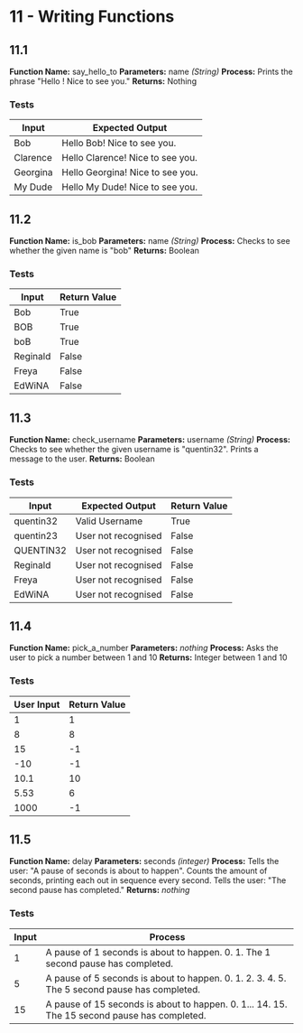 # 11 - Writing Functions

## 11.1
**Function Name:** say_hello_to
**Parameters:** name *(String)*
**Process:** Prints the phrase "Hello <Name>! Nice to see you."
**Returns:** Nothing

### Tests
|Input|Expected Output|
|-|-|
|Bob|Hello Bob! Nice to see you.|
|Clarence|Hello Clarence! Nice to see you.|
|Georgina|Hello Georgina! Nice to see you.|
|My Dude|Hello My Dude! Nice to see you.|

## 11.2
**Function Name:** is_bob
**Parameters:** name *(String)*
**Process:** Checks to see whether the given name is "bob"
**Returns:** Boolean

### Tests
|Input|Return Value|
|-|-|
|Bob|True|
|BOB|True|
|boB|True|
|Reginald|False|
|Freya|False|
|EdWiNA|False|

## 11.3
**Function Name:** check_username
**Parameters:** username *(String)*
**Process:** Checks to see whether the given username is "quentin32". Prints a message to the user.
**Returns:** Boolean

### Tests
|Input|Expected Output|Return Value
|-|-|-|
|quentin32|Valid Username|True|
|quentin23|User not recognised|False
|QUENTIN32|User not recognised|False
|Reginald|User not recognised|False
|Freya|User not recognised|False
|EdWiNA|User not recognised|False

## 11.4
**Function Name:** pick_a_number
**Parameters:** *nothing*
**Process:** Asks the user to pick a number between 1 and 10
**Returns:** Integer between 1 and 10

### Tests
|User Input|Return Value
|-|-|
|1|1|
|8|8|
|15|-1
|-10|-1
|10.1|10
|5.53|6
|1000|-1

## 11.5
**Function Name:** delay
**Parameters:** seconds *(integer)*
**Process:** Tells the user: "A pause of <seconds> seconds is about to happen". Counts the amount of seconds, printing each out in sequence every second. Tells the user: "The <seconds> second pause has completed."
**Returns:** *nothing*

### Tests
|Input|Process
|-|-|
|1|A pause of 1 seconds is about to happen. 0. 1. The 1 second pause has completed.|
|5|A pause of 5 seconds is about to happen. 0. 1. 2. 3. 4. 5. The 5 second pause has completed.|
|15|A pause of 15 seconds is about to happen. 0. 1... 14. 15. The 15 second pause has completed.|